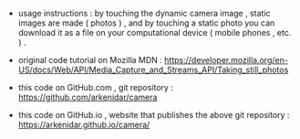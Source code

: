 
- usage instructions : by touching the dynamic camera image , static images are made ( photos ) ,
and by touching a static photo you can download it as a file on your computational device ( mobile phones , etc. ) .

- original code tutorial on Mozilla MDN :
<https://developer.mozilla.org/en-US/docs/Web/API/Media_Capture_and_Streams_API/Taking_still_photos>

- this code on GitHub.com , git repository :
<https://github.com/arkenidar/camera>

- this code on GitHub.io , 
website that publishes the above git repository :
<https://arkenidar.github.io/camera/>
